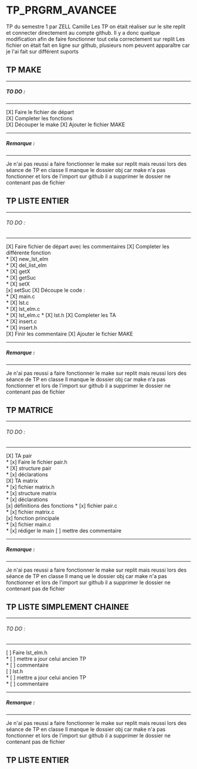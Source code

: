 # TP_PRGRM_AVANCEE
TP du semestre 1 par ZELL Camille
Les TP on était réaliser sur le site replit et connecter directement au compte github. Il y a donc quelque modification afin de faire fonctionner tout cela correctement sur replit
Les fichier on était fait en ligne sur github, plusieurs nom peuvent apparaître car je l'ai fait sur différent suports
## TP MAKE
______________________
##### TO DO :  
______________________
[X] Faire le fichier de départ  
[X] Completer les fonctions  
[X] Découper le make
[X] Ajouter le fichier MAKE
______________________
##### Remarque :
______________________
Je n'ai pas reussi a faire fonctionner le make sur replit mais reussi lors des séance de TP en classe
Il manque le dossier obj car make n'a pas fonctionner et lors de l'import sur github il a supprimer le dossier ne contenant pas de fichier

## TP LISTE ENTIER
______________________
###### TO DO  :
______________________
[X] Faire fichier de départ avec les commentaires
[X] Completer les différente fonction  
    * [X] new_lst_elm  
    * [X] del_list_elm  
    * [X] getX  
    * [X] getSuc  
    * [X] setX  
    [x] setSuc
[X] Découpe le code :  
    * [X] main.c  
    * [X] lst.c  
    * [X] lst_elm.c  
    * [X] lst_elm.c
    * [X] lst.h
[X] Completer les TA  
    * [X] insert.c  
    * [X] insert.h  
[X] Finir les commentaire
[X] Ajouter le fichier MAKE
______________________
##### Remarque :
______________________
Je n'ai pas reussi a faire fonctionner le make sur replit mais reussi lors des séance de TP en classe
Il manque le dossier obj car make n'a pas fonctionner et lors de l'import sur github il a supprimer le dossier ne contenant pas de fichier

## TP MATRICE
______________________
###### TO DO  :
______________________
[X] TA pair  
    * [x] Faire le fichier pair.h  
    * [X] structure pair  
    * [x] déclarations  
[X] TA matrix  
    * [x] fichier matrix.h  
    * [x] structure matrix  
    * [x] déclarations  
[x] définitions des fonctions 
    * [x] fichier pair.c  
    * [x] fichier matrix.c  
[x] fonction principale  
    * [x] fichier main.c  
    * [x] rédiger le main
[ ] mettre des commentaire 
______________________
##### Remarque :
______ ________________
Je n'ai pas reussi a faire fonctionner le make sur replit mais reussi lors des séance de TP en classe
Il manq ue le dossier obj car make n'a pas fonctionner et lors de l'import sur github il a supprimer le dossier ne contenant pas de fichier

## TP LISTE SIMPLEMENT CHAINEE
______________________
###### TO DO  :
______________________
[ ] Faire lst_elm.h  
    * [ ] mettre a jour celui ancien TP  
    * [ ] commentaire  
[ ] lst.h  
    * [ ] mettre a jour celui ancien TP  
    * [ ] commentaire
______________________
##### Remarque :
______________________
Je n'ai pas reussi a faire fonctionner le make sur replit mais reussi lors des séance de TP en classe
Il manque le dossier obj car make n'a pas fonctionner et lors de l'import sur github il a supprimer le dossier ne contenant pas de fichier

## TP LISTE ENTIER